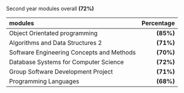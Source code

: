 ﻿---
type: "Education"
heading: "Sheffield Hallam University"
subheading: "Computer Science degree second year"
duration: "2015 – 2016"
location: "Sheffield, UK"
---

Second year modules overall **(72%)**

| modules                                             | Percentage |
|:--------------------------------------------------- | ----------:|
| Object Orientated programming                       | **(85%)**  |
| Algorithms and Data Structures 2                    | **(71%)**  |
| Software Engineering Concepts and Methods           | **(70%)**  |
| Database Systems for Computer Science               | **(72%)**  |
| Group Software Development Project                  | **(71%)**  |
| Programming Languages                               | **(68%)**  |
